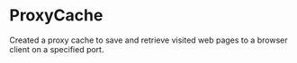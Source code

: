 # ProxyCache
Created a proxy cache to save and retrieve visited web pages to a browser client on a specified port.
